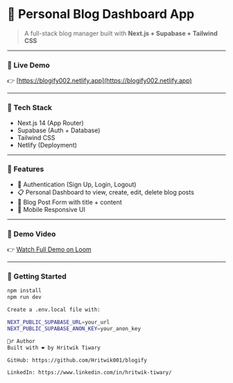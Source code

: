 # 📝 Personal Blog Dashboard App

> A full-stack blog manager built with **Next.js + Supabase + Tailwind CSS**

---

### 🔗 Live Demo  
👉 [https://blogify002.netlify.app](https://blogify002.netlify.app)

---

### 🧠 Tech Stack  
- Next.js 14 (App Router)
- Supabase (Auth + Database)
- Tailwind CSS
- Netlify (Deployment)

---

### 🚀 Features
- 🔐 Authentication (Sign Up, Login, Logout)
- 📋 Personal Dashboard to view, create, edit, delete blog posts
- 📝 Blog Post Form with title + content
- 📱 Mobile Responsive UI

---

### 🎥 Demo Video
👉 [Watch Full Demo on Loom](https://www.loom.com/share/775b98ea66ed4b9dab8fa705e8e59400?sid=46936ec9-f0cb-4adc-a161-717acb4d2ccb)

---

### 🧪 Getting Started

```bash
npm install
npm run dev

Create a .env.local file with:

NEXT_PUBLIC_SUPABASE_URL=your_url
NEXT_PUBLIC_SUPABASE_ANON_KEY=your_anon_key

🙋‍♂️ Author
Built with ❤️ by Hritwik Tiwary

GitHub: https://github.com/Hritwik001/blogify 

LinkedIn: https://www.linkedin.com/in/hritwik-tiwary/



